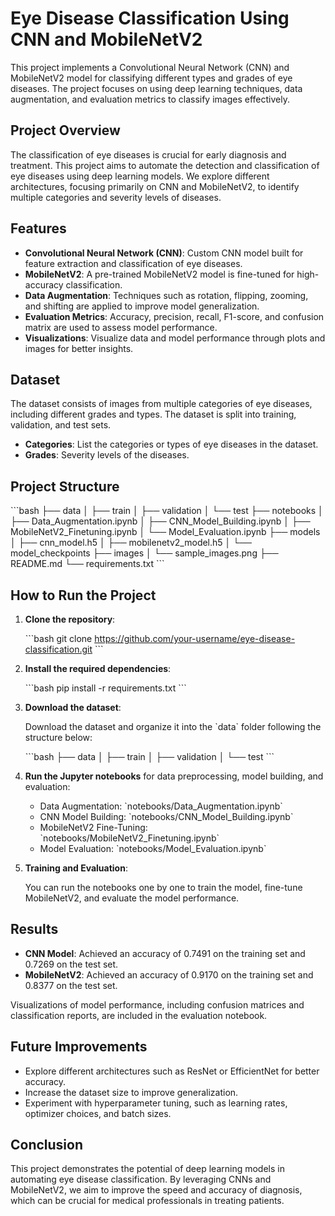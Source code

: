 # Eye Disease Classification Using CNN and MobileNetV2

This project implements a Convolutional Neural Network (CNN) and MobileNetV2 model for classifying different types and grades of eye diseases. The project focuses on using deep learning techniques, data augmentation, and evaluation metrics to classify images effectively.

## Project Overview

The classification of eye diseases is crucial for early diagnosis and treatment. This project aims to automate the detection and classification of eye diseases using deep learning models. We explore different architectures, focusing primarily on CNN and MobileNetV2, to identify multiple categories and severity levels of diseases.

## Features

- **Convolutional Neural Network (CNN)**: Custom CNN model built for feature extraction and classification of eye diseases.
- **MobileNetV2**: A pre-trained MobileNetV2 model is fine-tuned for high-accuracy classification.
- **Data Augmentation**: Techniques such as rotation, flipping, zooming, and shifting are applied to improve model generalization.
- **Evaluation Metrics**: Accuracy, precision, recall, F1-score, and confusion matrix are used to assess model performance.
- **Visualizations**: Visualize data and model performance through plots and images for better insights.

## Dataset

The dataset consists of images from multiple categories of eye diseases, including different grades and types. The dataset is split into training, validation, and test sets.

- **Categories**: List the categories or types of eye diseases in the dataset.
- **Grades**: Severity levels of the diseases.

## Project Structure

\`\`\`bash
├── data
│   ├── train
│   ├── validation
│   └── test
├── notebooks
│   ├── Data_Augmentation.ipynb
│   ├── CNN_Model_Building.ipynb
│   ├── MobileNetV2_Finetuning.ipynb
│   └── Model_Evaluation.ipynb
├── models
│   ├── cnn_model.h5
│   ├── mobilenetv2_model.h5
│   └── model_checkpoints
├── images
│   └── sample_images.png
├── README.md
└── requirements.txt
\`\`\`

## How to Run the Project

1. **Clone the repository**:

   \`\`\`bash
   git clone https://github.com/your-username/eye-disease-classification.git
   \`\`\`

2. **Install the required dependencies**:

   \`\`\`bash
   pip install -r requirements.txt
   \`\`\`

3. **Download the dataset**:

   Download the dataset and organize it into the \`data\` folder following the structure below:

   \`\`\`bash
   ├── data
   │   ├── train
   │   ├── validation
   │   └── test
   \`\`\`

4. **Run the Jupyter notebooks** for data preprocessing, model building, and evaluation:

   - Data Augmentation: \`notebooks/Data_Augmentation.ipynb\`
   - CNN Model Building: \`notebooks/CNN_Model_Building.ipynb\`
   - MobileNetV2 Fine-Tuning: \`notebooks/MobileNetV2_Finetuning.ipynb\`
   - Model Evaluation: \`notebooks/Model_Evaluation.ipynb\`

5. **Training and Evaluation**:

   You can run the notebooks one by one to train the model, fine-tune MobileNetV2, and evaluate the model performance.

## Results

- **CNN Model**: Achieved an accuracy of 0.7491 on the training set and 0.7269 on the test set.
- **MobileNetV2**: Achieved an accuracy of 0.9170 on the training set and 0.8377 on the test set.

Visualizations of model performance, including confusion matrices and classification reports, are included in the evaluation notebook.

## Future Improvements

- Explore different architectures such as ResNet or EfficientNet for better accuracy.
- Increase the dataset size to improve generalization.
- Experiment with hyperparameter tuning, such as learning rates, optimizer choices, and batch sizes.

## Conclusion

This project demonstrates the potential of deep learning models in automating eye disease classification. By leveraging CNNs and MobileNetV2, we aim to improve the speed and accuracy of diagnosis, which can be crucial for medical professionals in treating patients.
